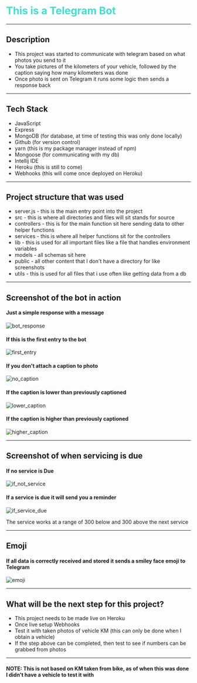 <h1 style="color: turquoise">This is a Telegram Bot</h1>

<hr>

<h2>Description</h2>
<ul>
    <li>This project was started to communicate with telegram based on what photos you send to it</li>
    <li>You take pictures of the kilometers of your vehicle, followed by the caption saying how many kilometers was done</li>
    <li>Once photo is sent on Telegram it runs some logic then sends a response back</li>
</ul>

<hr>

<h2>Tech Stack</h2>
<ul>
    <li>JavaScript</li>
    <li>Express</li>
    <li>MongoDB (for database, at time of testing this was only done locally)</li>
    <li>Github (for version control)</li>
    <li>yarn (this is my package manager instead of npm)</li>
    <li>Mongoose (for communicating with my db)</li>
    <li>Intellij IDE</li>
    <li>Heroku (this is still to come)</li>
    <li>Webhooks (this will come once deployed on Heroku)</li>
</ul>

<hr>

<h2>Project structure that was used</h2>
<ul>
    <li>server.js - this is the main entry point into the project</li>
    <li>src - this is where all directories and files will sit stands for source</li>
    <li>controllers - this is for the main function sit here sending data to other helper functions</li>
    <li>services - this is where all helper functions sit for the controllers</li>
    <li>lib - this is used for all important files like a file that handles environment variables</li>
    <li>models - all schemas sit here</li>
    <li>public - all other content that I don't have a directory for like screenshots</li>
    <li>utils - this is used for all files that i use often like getting data from a db</li>
</ul>

<hr>

<h2>Screenshot of the bot in action</h2>

<h4>Just a simple response with a message</h4>

![bot_response](./src/public/screenshots/bot_response.jpg) 

<h4>If this is the first entry to the bot</h4>

![first_entry](./src/public/screenshots/first_entry.jpg)

<h4>If you don't attach a caption to photo</h4>

![no_caption](./src/public/screenshots/no_caption.jpg)

<h4>If the caption is lower than previously captioned</h4>

![lower_caption](./src/public/screenshots/lower_caption.jpg)

<h4>If the caption is higher than previously captioned</h4>

![higher_caption](./src/public/screenshots/higher_caption.jpg)

<hr>

<h2>Screenshot of when servicing is due</h2>

<h4>If no service is Due</h4>

![if_not_service](./src/public/screenshots/if_not_service.png)

<h4>If a service is due it will send you a reminder</h4>

![if_service_due](./src/public/screenshots/if_service_is_due.png)
<p>The service works at a range of 300 below and 300 above the next service</p>

<hr>

<h2>Emoji</h2>

<h4>If all data is correctly received and stored it sends a smiley face emoji to Telegram</h4>

![emoji](./src/public/screenshots/emoji.png)

<hr>

<h2>What will be the next step for this project?</h2>

<ul>
    <li>This project needs to be made live on Heroku</li>
    <li>Once live setup Webhooks</li>
    <li>Test it with taken photos of vehicle KM (this can only be done when I obtain a vehicle)</li>
    <li>If the step above can be completed, then test to see if numbers can be grabbed from photos</li>
</ul>

<hr>

<h4>NOTE: This is not based on KM taken from bike, as of when this was done I didn't have a vehicle to test it with</h4>